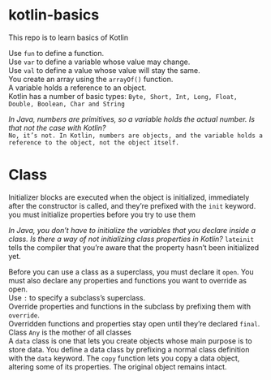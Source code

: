 # kotlin-basics
This repo is to learn basics of Kotlin

Use `fun` to define a function.  
Use `var` to define a variable whose value may change.  
Use `val` to define a value whose value will stay the same.  
You create an array using the `arrayOf()` function.   
A variable holds a reference to an object.  
Kotlin has a number of basic types: `Byte, Short, Int, Long, Float, Double, Boolean, Char and String`  

 *In Java, numbers are primitives, so a variable holds the actual number. Is that not the case with Kotlin?*   
`No, it’s not. In Kotlin, numbers are objects, and the variable holds a reference to the object, not the object itself.`  

# Class  
Initializer blocks are executed when the object is initialized, immediately after the constructor is called, and they’re prefixed with the `init` keyword.
you must initialize properties before you try to use them  

*In Java, you don’t have to initialize the variables that you declare inside a class. Is there a way of not initializing class properties in Kotlin?*
`lateinit` tells the compiler that you’re aware that the property hasn’t been initialized yet.  

Before you can use a class as a superclass, you must declare it `open`. You must also declare any properties and functions you want to override as open.  
Use `:` to specify a subclass’s superclass.  
Override properties and functions in the subclass by prefixing them with `override`.  
Overridden functions and properties stay open until they’re declared `final`.  
Class `Any` is the mother of all classes  
A `data` class is one that lets you create objects whose main purpose is to store data.
You define a data class by prefixing a normal class definition with the `data` keyword.
The `copy` function lets you copy a data object, altering some of its properties. The original object remains intact.


